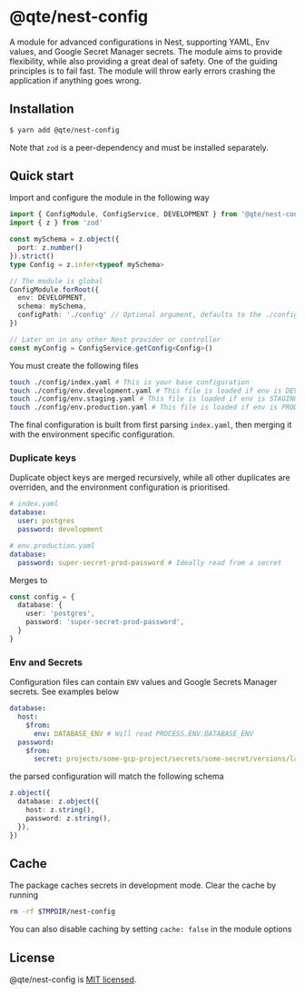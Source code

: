 # @qte/nest-config
A module for advanced configurations in Nest, supporting YAML, Env values, and Google Secret Manager secrets.
The module aims to provide flexibility, while also providing a great deal of safety. One of the guiding principles is to fail fast. The module will throw early errors crashing the application if anything goes wrong.

## Installation

```bash
$ yarn add @qte/nest-config
```

Note that `zod` is a peer-dependency and must be installed separately.

## Quick start
Import and configure the module in the following way
```ts
import { ConfigModule, ConfigService, DEVELOPMENT } from '@qte/nest-config'
import { z } from 'zod'

const mySchema = z.object({
  port: z.number()
}).strict()
type Config = z.infer<typeof mySchema>

// The module is global
ConfigModule.forRoot({
  env: DEVELOPMENT,
  schema: mySchema,
  configPath: './config' // Optional argument, defaults to the ./config directory relative to the running node process
})

// Later on in any other Nest provider or controller
const myConfig = ConfigService.getConfig<Config>()
```

You must create the following files
```bash
touch ./config/index.yaml # This is your base configuration
touch ./config/env.development.yaml # This file is loaded if env is DEVELOPMENT
touch ./config/env.staging.yaml # This file is loaded if env is STAGING
touch ./config/env.production.yaml # This file is loaded if env is PRODUCTION
```

The final configuration is built from first parsing `index.yaml`, then merging it with the environment specific configuration.

### Duplicate keys
Duplicate object keys are merged recursively, while all other duplicates are overriden, and the environment configuration is prioritised.

```yaml
# index.yaml
database:
  user: postgres
  password: development
```
```yaml
# env.production.yaml
database:
  password: super-secret-prod-password # Ideally read from a secret
```
Merges to
```ts
const config = {
  database: {
    user: 'postgres',
    password: 'super-secret-prod-password',
  }
}
```

### Env and Secrets
Configuration files can contain `ENV` values and Google Secrets Manager secrets. See examples below
```yaml
database:
  host:
    $from:
      env: DATABASE_ENV # Will read PROCESS.ENV.DATABASE_ENV
  password:
    $from:
      secret: projects/some-gcp-project/secrets/some-secret/versions/latest # Will read the secret from GCP
```

the parsed configuration will match the following schema
```ts
z.object({
  database: z.object({
    host: z.string(),
    password: z.string(),
  }),
})
```

## Cache
The package caches secrets in development mode. Clear the cache by running
```sh
rm -rf $TMPDIR/nest-config
```

You can also disable caching by setting `cache: false` in the module options

## License
@qte/nest-config is [MIT licensed](LICENSE).